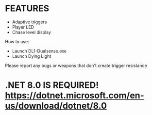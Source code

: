 # FEATURES
- Adaptive triggers
- Player LED
- Chase level display

How to use:
- Launch DL1-Dualsense.exe
- Launch Dying Light

Please report any bugs or weapons that don't create trigger resistance
# .NET 8.0 IS REQUIRED! https://dotnet.microsoft.com/en-us/download/dotnet/8.0
